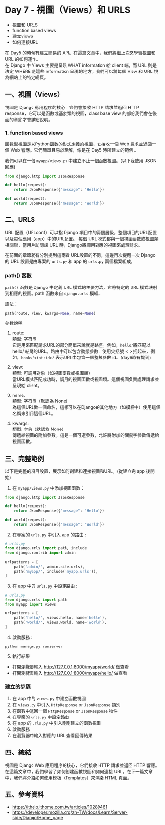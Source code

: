 # Day 7 - 視圖（Views）和 URLS

- 視圖和 URLS
- function based views
- 建立views
- 如何連接URL

在 Day5 的時候有建立簡易的 API。在這篇文章中，我們將繼上次來學習視圖和 URL 的如何運作。  
在 Django 中 Views 主要是呈現 WHAT information 給 client 端，而 URL 則是決定 WHERE 是這些 information 呈現的地方。我們可以將每個 View 和 URL 視為網站上的特定網頁。

## 一、視圖（Views）

視圖是 Django 應用程序的核心，它們會接收 HTTP 請求並返回 HTTP response，它可以是函數或基於類的視圖，class base view 的部份我們會在後面的章節才會詳細說明。


### 1. function based views
函數型視圖是以Python函數的形式定義的視圖，它接收一個 Web 請求並返回一個 Web 響應。它們簡單且易於理解，像是在 Day5 時所建立的範例 。

我們可以在一個 `myapp/views.py` 中建立不止一個函數視圖。(以下我使用 JSON 回應)
```python
from django.http import JsonResponse

def hello(request):
    return JsonResponse({"message": "Hello"})

def world(request):
    return JsonResponse({"message": "World"})
```

## 二、URLS
URL 配置（URLconf）可以指 Django 項目中的兩個層級，整個項目的URL配置以及每個應用（app）中的URL配置。
每個 URL 模式都與一個視圖函數或視圖類相關聯，當用戶訪問該 URL 時，Django將調用對應的視圖來處理請求。

在前面的章節就有分別提到這兩者 URL設置的不同，這邊再次提醒一次 Django 的 URL 設置是由專案的 `urls.py` 和 app 的 `urls.py` 兩個檔案組成。

### path() 函數
`path()` 函數是 Django 中定義 URL 模式的主要方法，它將特定的 URL 模式映射到相應的視圖。path 函數來自 `django.urls` 模組。

語法：
```python
path(route, view, kwargs=None, name=None)
```
參數說明
1. route:  
類型: 字符串  
它是用來匹配請求URL的部分簡單來說就是路徑。例如，`hello/`將匹配以 hello/ 結尾的URL。路由中可以包含動態參數，使用尖括號 < > 括起來，例如，`books/<int:id>/` 表示URL中包含一個整數參數 id。(day6時有提到)

2. view:  
類型: 可調用對象（如視圖函數或視圖類）  
當URL模式匹配成功時，調用的視圖函數或視圖類。這個視圖負責處理請求並呈現給 client。

3. name:  
類型: 字符串（默認為 None）  
為這個URL做一個命名，這樣可以在Django的其他地方（如模板中）使用這個名稱來引用這個URL。


4. kwargs:  
類型: 字典（默認為 None）  
傳遞給視圖的附加參數。這是一個可選參數，允許將附加的關鍵字參數傳遞給視圖函數。


## 三、完整範例
以下是完整的項目設置，展示如何創建和連接視圖和URL。(從建立完 app 後開始)

1. 在 `myapp/views.py` 中添加視圖函數：
```python
from django.http import JsonResponse

def hello(request):
    return JsonResponse({"message": "Hello"})

def world(request):
    return JsonResponse({"message": "World"})
```

2. 在專案的 `urls.py` 中引入 app 的路由 :
```python
# urls.py
from django.urls import path, include
from django.contrib import admin
    
urlpatterns = [
    path('admin/', admin.site.urls),
    path('myapp/', include('myapp.urls')),
]
```

3. 在 app 中的 `urls.py` 中設定路由 :
```python
# urls.py
from django.urls import path
from myapp import views

urlpatterns = [
    path('hello/', views.hello, name='hello'),
    path('world/', views.world, name='world'),
]
```

4. 啟動服務 :
```commandline
python manage.py runserver
```

5. 執行結果
- 打開瀏覽器輸入 http://127.0.0.1:8000/myapp/world/ 做查看
- 打開瀏覽器輸入 http://127.0.0.1:8000/myapp/hello/ 做查看

### 建立的步驟
1. 在 app 中的 `views.py` 中建立函數視圖
2. 在 `views.py` 中引入 `HttpResponse` or `JsonResponse` 類別
3. 在函數中返回一個 `HttpResponse` or `JsonResponse` 物件
4. 在專案的 `urls.py` 中設定路由
5. 在 app 的 `urls.py` 中引入剛剛建立的函數視圖
6. 啟動服務
7. 在瀏覽器中輸入對應的 URL 查看回傳結果


## 四、總結
視圖是 Django Web 應用程序的核心，它們接收 HTTP 請求並返回 HTTP 響應。在這篇文章中，我們學習了如何創建函數視圖和如何連接 URL。在下一篇文章中，我們將介紹如何使用模板（Templates）來渲染 HTML 頁面。

## 五、參考資料
- https://ithelp.ithome.com.tw/articles/10289461
- https://developer.mozilla.org/zh-TW/docs/Learn/Server-side/Django/Home_page